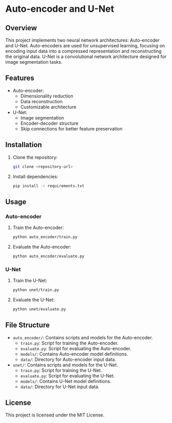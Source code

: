 # Auto-encoder and U-Net

## Overview
This project implements two neural network architectures: Auto-encoder and U-Net. Auto-encoders are used for unsupervised learning, focusing on encoding input data into a compressed representation and reconstructing the original data. U-Net is a convolutional network architecture designed for image segmentation tasks.

## Features
- Auto-encoder:
   - Dimensionality reduction
   - Data reconstruction
   - Customizable architecture
- U-Net:
   - Image segmentation
   - Encoder-decoder structure
   - Skip connections for better feature preservation

## Installation
1. Clone the repository:
    ```bash
    git clone <repository-url> 
    ```
2. Install dependencies:
    ```bash
    pip install -r requirements.txt
    ```

## Usage
### Auto-encoder
1. Train the Auto-encoder:
    ```bash
    python auto_encoder/train.py
    ```
2. Evaluate the Auto-encoder:
    ```bash
    python auto_encoder/evaluate.py
    ```

### U-Net
1. Train the U-Net:
    ```bash
    python unet/train.py
    ```
2. Evaluate the U-Net:
    ```bash
    python unet/evaluate.py
    ```

## File Structure
- `auto_encoder/`: Contains scripts and models for the Auto-encoder.
   - `train.py`: Script for training the Auto-encoder.
   - `evaluate.py`: Script for evaluating the Auto-encoder.
   - `models/`: Contains Auto-encoder model definitions.
   - `data/`: Directory for Auto-encoder input data.
- `unet/`: Contains scripts and models for the U-Net.
   - `train.py`: Script for training the U-Net.
   - `evaluate.py`: Script for evaluating the U-Net.
   - `models/`: Contains U-Net model definitions.
   - `data/`: Directory for U-Net input data.

## License
This project is licensed under the MIT License.
